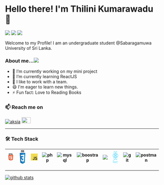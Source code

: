### <h1>Hello there! I'm Thilini Kumarawadu 👋</h1>

<p align="left">
  <img src="https://img.shields.io/badge/Age-20+-blue" />
  <img src="https://img.shields.io/badge/Lives-Sri%20Lanka-success" />
  <img src="https://img.shields.io/badge/Languages-English%20%26%20Sinhala-brightgreen" />
</p>

Welcome to my Profile! I am an undergraduate student @Sabaragamuwa University of Sri Lanka.

### About me...<img src="https://media.giphy.com/media/VgCDAzcKvsR6OM0uWg/giphy.gif" width="50" />

- 🔭 I’m currently working on my mini project
- 🌱 I’m currently learning ReactJS
- 🤝 I like to work with a team.
- 😄 I'm eager to learn new things.
- ⚡ Fun fact: Love to Reading Books

### 📫 Reach me on
<a href="https://www.linkedin.com/in/thilini-erandi-3187451a2/" target="blank"><img  src="https://cdn.jsdelivr.net/npm/simple-icons@3.0.1/icons/linkedin.svg" alt="aksia" height="20" width="30" /></a>
<a href = "mailto: thilini.e97@gmail.com"><img  src="https://simpleicons.org/icons/gmail.svg" height="20" width="30" /></a>

<hr>

### 🛠 Tech Stack

<img src="https://raw.githubusercontent.com/devicons/devicon/master/icons/html5/html5-original-wordmark.svg" alt="html5" width="40"> | <img src="https://raw.githubusercontent.com/devicons/devicon/master/icons/css3/css3-original-wordmark.svg" alt="css3" width="45" height="45"/> | <img src="https://raw.githubusercontent.com/devicons/devicon/master/icons/javascript/javascript-original.svg" width="40"> | <img src="https://www.vectorlogo.zone/logos/php/php-ar21.svg" alt="php" width="50"> | <img src="https://www.vectorlogo.zone/logos/mysql/mysql-ar21.svg" alt="mysql" width="80"> | <img src="https://www.vectorlogo.zone/logos/getbootstrap/getbootstrap-icon.svg" alt="boostrap" width="40"> | <img height="50" src="https://www.vectorlogo.zone/logos/laravel/laravel-ar21.svg"> | <img src="https://raw.githubusercontent.com/devicons/devicon/master/icons/react/react-original-wordmark.svg" alt="react" width="40" height="40"/> | <img src="https://www.vectorlogo.zone/logos/git-scm/git-scm-icon.svg" alt="git" width="40"> | <img src="https://www.vectorlogo.zone/logos/visualstudio_code/visualstudio_code-icon.svg" alt="postman" width="40"> 
|:-:|:-:|:-:|:-:|:-:|:-:|:-:|:-:|:-:|:-:|

<hr>

[![github stats](https://github-readme-stats.vercel.app/api?username=ThiliniErandi&count_private=true&theme=github_dark&icon_color=ec362f&show_icons=true)](https://github.com/ThiliniErandi)
